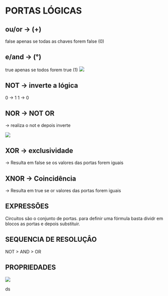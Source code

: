 # PORTAS LÓGICAS 

## ou/or -> (+)

false apenas se todas as chaves forem false (0) 

## e/and -> (°)

true apenas se todos forem true (1)
<img src='https://stecine.azureedge.net/repositorio/00212ti/00105/img/img-15.jpg'></img>

## NOT -> inverte a lógica 

0 -> 1
1 -> 0

## NOR -> NOT OR 
-> realiza o not e depois inverte 

<img src='https://stecine.azureedge.net/repositorio/00212ti/00105/img/img-7.jpg'></img>

## XOR -> exclusividade 

-> Resulta em false se os valores das portas forem iguais 

## XNOR -> Coincidência

-> Resulta em true se or valores das portas forem iguais 

## EXPRESSÕES 

Circuitos são o conjunto de portas. para definir uma fórmula basta 
dividr em blocos as portas e depois substituir.

## SEQUENCIA DE RESOLUÇÂO

NOT > AND > OR

## PROPRIEDADES 

<img src='https://stecine.azureedge.net/repositorio/00212ti/00105/img/img-52.jpg'><img>

ds

